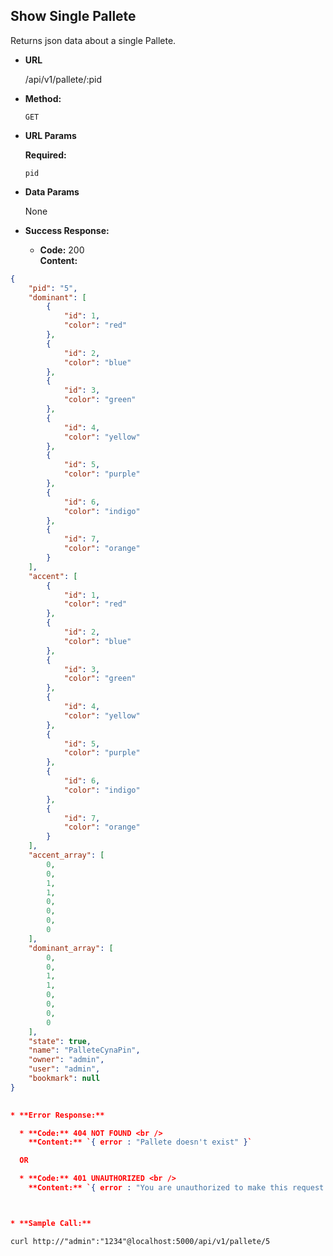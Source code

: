 **Show Single Pallete**
----
  Returns json data about a single Pallete.

* **URL**

  /api/v1/pallete/:pid

* **Method:**

  `GET`
  
*  **URL Params**

   **Required:**
 
   `pid`

* **Data Params**

  None

* **Success Response:**

  * **Code:** 200 <br />
    **Content:** 
```json
{
    "pid": "5",
    "dominant": [
        {
            "id": 1,
            "color": "red"
        },
        {
            "id": 2,
            "color": "blue"
        },
        {
            "id": 3,
            "color": "green"
        },
        {
            "id": 4,
            "color": "yellow"
        },
        {
            "id": 5,
            "color": "purple"
        },
        {
            "id": 6,
            "color": "indigo"
        },
        {
            "id": 7,
            "color": "orange"
        }
    ],
    "accent": [
        {
            "id": 1,
            "color": "red"
        },
        {
            "id": 2,
            "color": "blue"
        },
        {
            "id": 3,
            "color": "green"
        },
        {
            "id": 4,
            "color": "yellow"
        },
        {
            "id": 5,
            "color": "purple"
        },
        {
            "id": 6,
            "color": "indigo"
        },
        {
            "id": 7,
            "color": "orange"
        }
    ],
    "accent_array": [
        0,
        0,
        1,
        1,
        0,
        0,
        0,
        0
    ],
    "dominant_array": [
        0,
        0,
        1,
        1,
        0,
        0,
        0,
        0
    ],
    "state": true,
    "name": "PalleteCynaPin",
    "owner": "admin",
    "user": "admin",
    "bookmark": null
}

 
* **Error Response:**

  * **Code:** 404 NOT FOUND <br />
    **Content:** `{ error : "Pallete doesn't exist" }`

  OR

  * **Code:** 401 UNAUTHORIZED <br />
    **Content:** `{ error : "You are unauthorized to make this request." }`



* **Sample Call:**
```
    curl http://"admin":"1234"@localhost:5000/api/v1/pallete/5
```